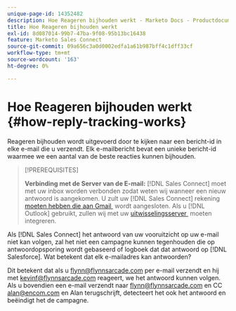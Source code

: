```yaml
---
unique-page-id: 14352482
description: Hoe Reageren bijhouden werkt - Marketo Docs - Productdocumentatie
title: Hoe Reageren bijhouden werkt
exl-id: 8d087014-99b7-47ba-9f08-95b13bc16438
feature: Marketo Sales Connect
source-git-commit: 09a656c3a0d0002edfa1a61b987bff4c1dff33cf
workflow-type: tm+mt
source-wordcount: '163'
ht-degree: 0%

---
```


# Hoe Reageren bijhouden werkt {#how-reply-tracking-works}

Reageren bijhouden wordt uitgevoerd door te kijken naar een bericht-id in elke e-mail die u verzendt. Elk e-mailbericht bevat een unieke bericht-id waarmee we een aantal van de beste reacties kunnen bijhouden.

>[!PREREQUISITES]
>
>**Verbinding met de Server van de E-mail:** [!DNL Sales Connect] moet met uw inbox worden verbonden zodat weten wij wanneer een nieuw antwoord is aangekomen. U zult uw [!DNL Sales Connect] rekening [&#x200B; moeten hebben die aan Gmail &#x200B;](/help/marketo/product-docs/marketo-sales-connect/email-plugins/gmail/email-connection-for-gmail-users.md) wordt aangesloten. Als u [!DNL Outlook] gebruikt, zullen wij met uw [&#x200B; uitwisselingsserver &#x200B;](https://toutapp.com/next#settings/exchange_settings) moeten integreren.

Als [!DNL Sales Connect] het antwoord van uw vooruitzicht op uw e-mail niet kan volgen, zal het niet een campagne kunnen tegenhouden die op antwoordopsporing wordt gebaseerd of logboek dat dat antwoord op [!DNL Salesforce].  Wat betekent dat elk e-mailadres kan antwoorden?

Dit betekent dat als u <flynn@flynnsarcade.com> per e-mail verzendt en hij met <kevinf@flynnsarcade.com> reageert, we het antwoord kunnen volgen. Als u bovendien een e-mail verzendt naar <flynn@flynnsarcade.com> en CC <alan@encom.com> en Alan terugschrijft, detecteert het ook het antwoord en beëindigt het de campagne.
